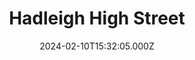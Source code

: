 ---
date: 2024-02-10T15:32:05.000Z
title: Hadleigh High Street
latitude: 52.04428511
longitude: 0.95370718
url: http://www.visithadleighsuffolk.co.uk
category: checkin
---